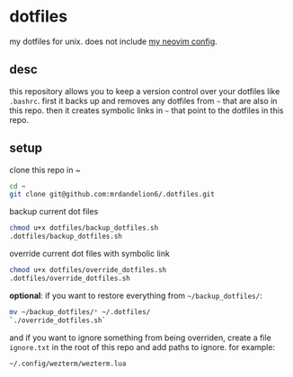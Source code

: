 # dotfiles

my dotfiles for unix. does not include [my neovim config](https://github.com/mrdandelion6/faisal.nvim).

## desc

this repository allows you to keep a version control over your dotfiles like `.bashrc`. first it backs up and removes any dotfiles from `~` that are also in this repo. then it creates symbolic links in `~` that point to the dotfiles in this repo.

## setup

clone this repo in ~
```bash
cd ~
git clone git@github.com:mrdandelion6/.dotfiles.git
```

backup current dot files
```bash
chmod u+x dotfiles/backup_dotfiles.sh
.dotfiles/backup_dotfiles.sh
```

override current dot files with symbolic link
```bash
chmod u+x dotfiles/override_dotfiles.sh
.dotfiles/override_dotfiles.sh
```

**optional**: if you want to restore everything from `~/backup_dotfiles/`:
```bash
mv ~/backup_dotfiles/* ~/.dotfiles/
`./override_dotfiles.sh`
```

and if you want to ignore something from being overriden, create a file `ignore.txt` in the root of this repo and add paths to ignore. for example:
```bash
~/.config/wezterm/wezterm.lua
```
